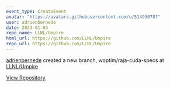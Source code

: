 ```yaml
---
event_type: CreateEvent
avatar: "https://avatars.githubusercontent.com/u/51493078?"
user: adrienbernede
date: 2023-01-03
repo_name: LLNL/Umpire
html_url: https://github.com/LLNL/Umpire
repo_url: https://github.com/LLNL/Umpire
---
```


<a href='https://github.com/adrienbernede' target='_blank'>adrienbernede</a> created a new branch, woptim/raja-cuda-specs at <a href='https://github.com/LLNL/Umpire' target='_blank'>LLNL/Umpire</a>

<a href='https://github.com/LLNL/Umpire' target='_blank'>View Repository</a>